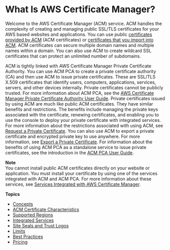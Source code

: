 # What Is AWS Certificate Manager?<a name="acm-overview"></a>

Welcome to the AWS Certificate Manager \(ACM\) service\. ACM handles the complexity of creating and managing public SSL/TLS certificates for your AWS based websites and applications\. You can use public [certificates provided by ACM](gs-acm-request-public.md) \(ACM certificates\) or [ certificates that you import into ACM](import-certificate.md)\. ACM certificates can secure multiple domain names and multiple names within a domain\. You can also use ACM to create wildcard SSL certificates that can protect an unlimited number of subdomains\. 

ACM is tightly linked with AWS Certificate Manager Private Certificate Authority\. You can use ACM PCA to create a private certificate authority \(CA\) and then use ACM to issue private certificates\. These are SSL/TLS X\.509 certificates that identify users, computers, applications, services, servers, and other devices internally\. Private certificates cannot be publicly trusted\. For more information about ACM PCA, see the [AWS Certificate Manager Private Certificate Authority User Guide](http://docs.aws.amazon.com/acm-pca/latest/userguide/)\. Private certificates issued by using ACM are much like public ACM certificates\. They have similar benefits and restrictions\. The benefits include managing the private keys associated with the certificate, renewing certificates, and enabling you to use the console to deploy your private certificate with integrated services\. For more information about the restrictions associated with using ACM, see [Request a Private Certificate](gs-acm-request-private.md)\. You can also use ACM to export a private certificate and encrypted private key to use anywhere\. For more information, see [Export a Private Certificate](gs-acm-export-private.md)\. For information about the benefits of using ACM PCA as a standalone service to issue private certificates, see the introduction in the [ACM PCA User Guide](http://docs.aws.amazon.com/acm-pca/latest/userguide/PcaWelcome.html)\. 

**Note**  
You cannot install public ACM certificates directly on your website or application\. You must install your certificate by using one of the services integrated with ACM and ACM PCA\. For more information about these services, see [Services Integrated with AWS Certificate Manager](acm-services.md)\. 

**Topics**
+ [Concepts](acm-concepts.md)
+ [ACM Certificate Characteristics](acm-certificate.md)
+ [Supported Regions](acm-regions.md)
+ [Integrated Services](acm-services.md)
+ [Site Seals and Trust Logos](acm-siteseal.md)
+ [Limits](acm-limits.md)
+ [Best Practices](acm-bestpractices.md)
+ [Pricing](acm-billing.md)